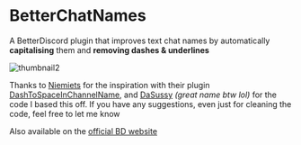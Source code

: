 # BetterChatNames
A BetterDiscord plugin that improves text chat names by automatically **capitalising** them and **removing dashes & underlines**

![thumbnail2](https://user-images.githubusercontent.com/80194912/156743281-a50caf18-32a5-487f-9b66-1e06f92a6249.png)

Thanks to [Niemiets](https://github.com/Niemiets) for the inspiration with their plugin [DashToSpaceInChannelName](https://github.com/Niemiets/BD_Plugins/tree/main/DashToSpaceInChannelName), and [DaSussy](https://github.com/DaSussy) *(great name btw lol)* for the code I based this off. If you have any suggestions, even just for cleaning the code, feel free to let me know

Also available on the [official BD website](https://betterdiscord.app/plugin/BetterChatNames)
